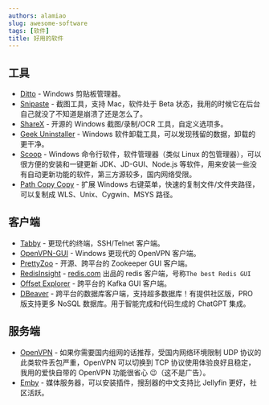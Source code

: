 ```yaml
---
authors: alamiao
slug: awesome-software
tags: [软件]
title: 好用的软件
---
```


<!-- truncate -->

## 工具

- [Ditto](https://ditto-cp.sourceforge.io/) - Windows 剪贴板管理器。
- [Snipaste](https://www.snipaste.com/) - 截图工具，支持 Mac，软件处于 Beta 状态，我用的时候它在后台自己就没了不知道是崩溃了还是怎么了。
- [ShareX](https://getsharex.com/) - 开源的 Windows 截图/录制/OCR 工具，自定义选项多。
- [Geek Uninstaller](https://geekuninstaller.com/) - Windows 软件卸载工具，可以发现残留的数据，卸载的更干净。
- [Scoop](https://scoop.sh/) - Windows 命令行软件，软件管理器（类似 Linux 的包管理器），可以很方便的安装和一键更新 JDK、JD-GUI、Node.js 等软件，用来安装一些没有自动更新功能的软件，第三方源较多，国内网络受限。
- [Path Copy Copy](https://pathcopycopy.github.io/) - 扩展 Windows 右键菜单，快速的复制文件/文件夹路径，可以复制成 WLS、Unix、Cygwin、MSYS 路径。

## 客户端

- [Tabby](https://tabby.sh/) - 更现代的终端，SSH/Telnet 客户端。
- [OpenVPN-GUI](https://openvpn.net/community-downloads/) - Windows 更现代的 OpenVPN 客户端。
- [PrettyZoo](https://github.com/vran-dev/PrettyZoo) - 开源、跨平台的 Zookeeper GUI 客户端。
- [RedisInsight](https://redis.com/redis-enterprise/redis-insight/) - [redis.com](http://redis.com) 出品的 redis 客户端，号称`The best Redis GUI`
- [Offset Explorer](https://www.kafkatool.com/) - 跨平台的 Kafka GUI 客户端。
- [DBeaver](https://dbeaver.io/) - 跨平台的数据库客户端，支持超多数据库！有提供社区版，PRO 版支持更多 NoSQL 数据库。用于智能完成和代码生成的 ChatGPT 集成。

## 服务端

- [OpenVPN](https://openvpn.net/) - 如果你需要国内组网的话推荐，受国内网络环境限制 UDP 协议的此类软件丢包严重，OpenVPN 可以切换到 TCP 协议使用体验良好且稳定，我用的爱快自带的 OpenVPN 功能很省心 😉（这不是广告）。
- [Emby](https://emby.media/) - 媒体服务器，可以安装插件，搜刮器的中文支持比 Jellyfin 更好，社区活跃。
